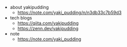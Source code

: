 - about yakipudding
  - https://note.com/yaki_pudding/n/n3db33c7b59d3
- tech blogs
  - https://qiita.com/yakipudding
  - https://zenn.dev/yakipudding
- note
  - https://note.com/yaki_pudding